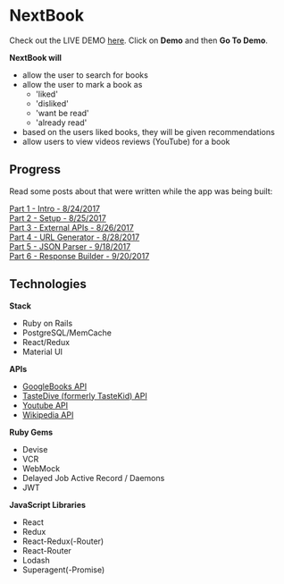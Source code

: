# NextBook

Check out the LIVE DEMO [here](http://www.nextbook.surge.sh).
Click on **Demo** and then **Go To Demo**.

**NextBook will**
- allow the user to search for books
- allow the user to mark a book as
  - 'liked'
  - 'disliked'
  - 'want be read'
  - 'already read'
- based on the users liked books, they will be given recommendations
- allow users to view videos reviews (YouTube) for a book

## Progress
Read some posts about that were written while the app was being built:

[Part 1 - Intro - 8/24/2017](http://linusrosskamp.com/articles/2017-08/part-1-nextbook-rails-react-single-page-application)<br>
[Part 2 - Setup - 8/25/2017](http://linusrosskamp.com/articles/2017-08/part-2-nextbook-rails-react-single-page-application)<br>
[Part 3 - External APIs - 8/26/2017](http://linusrosskamp.com/articles/2017-08/part-3-nextbook-rails-react-single-page-application)<br>
[Part 4 - URL Generator - 8/28/2017](http://linusrosskamp.com/articles/2017-08/part-4-nextbook-rails-react-single-page-application)<br>
[Part 5 - JSON Parser - 9/18/2017](http://linusrosskamp.com/articles/2017-09/part-5-nextbook-rails-react-single-page-application)<br>
[Part 6 - Response Builder - 9/20/2017](http://linusrosskamp.com/articles/2017-09/part-6-nextbook-rails-react-single-page-application)


## Technologies
**Stack**
- Ruby on Rails
- PostgreSQL/MemCache
- React/Redux
- Material UI

**APIs**
- [GoogleBooks API](https://developers.google.com/books/docs/v1/reference/volumes/list)
- [TasteDive (formerly TasteKid) API](https://tastedive.com/read/api)
- [Youtube API](https://developers.google.com/youtube/v3/)
- [Wikipedia API](https://en.wikipedia.org/w/api.php)

**Ruby Gems**
- Devise
- VCR
- WebMock
- Delayed Job Active Record / Daemons
- JWT

**JavaScript Libraries**
- React
- Redux
- React-Redux(-Router)
- React-Router
- Lodash
- Superagent(-Promise)
